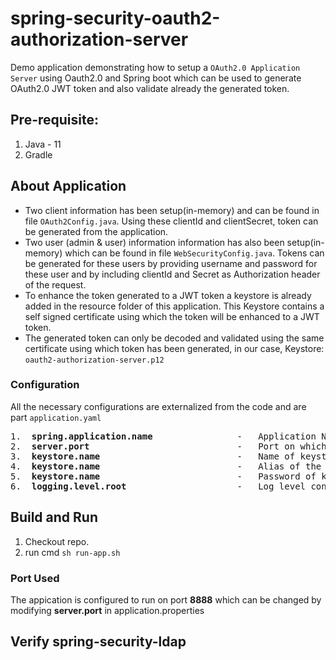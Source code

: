 # spring-security-oauth2-authorization-server
Demo application demonstrating how to setup a `OAuth2.0 Application Server` using Oauth2.0 and Spring boot which can be used to generate OAuth2.0 JWT token and also validate already the generated token.

## Pre-requisite:
1. Java - 11
2. Gradle

## About Application
- Two client information has been setup(in-memory) and can be found in file `OAuth2Config.java`. Using these clientId and clientSecret, token can be generated from the application.
- Two user (admin & user) information information has also been setup(in-memory) which can be found in file `WebSecurityConfig.java`. Tokens can be generated for these users by providing username and password for these user and by including clientId and Secret as Authorization header of the request.
- To enhance the token generated to a JWT token a keystore is already added in the resource folder of this application. This Keystore contains a self signed certificate using which the token will be enhanced to a JWT token. 
- The generated token can only be decoded and validated using the same certificate using which token has been generated, in our case, Keystore: `oauth2-authorization-server.p12`

### Configuration
All the necessary configurations are externalized from the code and are part `application.yaml`
<pre>
1.  <b>spring.application.name</b>                -   Application Name
2.  <b>server.port</b>                            -   Port on which application will run.
3.  <b>keystore.name</b>                          -   Name of keystore in the classpath(resource directory, as we are using class path reader to read the file).
4.  <b>keystore.name</b>                          -   Alias of the certificate in the keystore to be used.
5.  <b>keystore.name</b>                          -   Password of keystore.
6.  <b>logging.level.root</b>                     -   Log level configuration.
</pre>
## Build and Run
1. Checkout repo.
2. run cmd `sh run-app.sh`


### Port Used 
The appication is configured to run on port **8888** which can be changed by modifying **server.port** in application.properties 

## Verify spring-security-ldap


